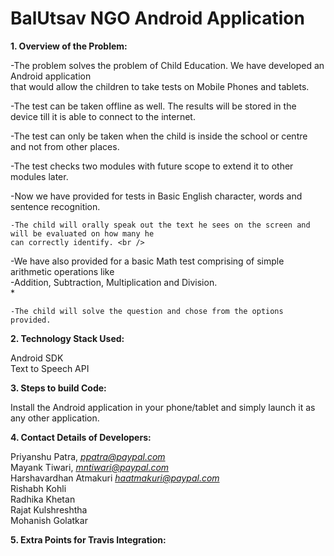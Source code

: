 # BalUtsav NGO Android Application

**1. Overview of the Problem:**

  -The problem solves the problem of Child Education. We have developed an Android application <br />
  that would allow the children to take tests on Mobile Phones and tablets. <br />
  
  -The test can be taken offline as well. The results will be stored in the device till it is able
  to connect to the internet. <br />
  
  -The test can only be taken when the child is inside the school or centre and not from other places. <br />
  
  -The test checks two modules with future scope to extend it to other modules later. <br />
  
  -Now we have provided for tests in Basic English character, words and sentence recognition. <br />
  
    -The child will orally speak out the text he sees on the screen and will be evaluated on how many he
    can correctly identify. <br />
    
  -We have also provided for a basic Math test comprising of simple arithmetic operations like <br />
    -Addition, Subtraction, Multiplication and Division. <br />*
    
    -The child will solve the question and chose from the options provided. 
  
  
**2. Technology Stack Used:**

  Android SDK <br />
  Text to Speech API
  
**3. Steps to build Code:** 

  Install the Android application in your phone/tablet and simply launch it as any other application.
  
**4. Contact Details of Developers:**
  
  Priyanshu Patra, *ppatra@paypal.com* <br />
  Mayank Tiwari, *mntiwari@paypal.com* <br />
  Harshavardhan Atmakuri *haatmakuri@paypal.com* <br />
  Rishabh Kohli <br />
  Radhika Khetan <br />
  Rajat Kulshreshtha <br />
  Mohanish Golatkar <br />
  
**5. Extra Points for Travis Integration:**

  <Verify and change>
